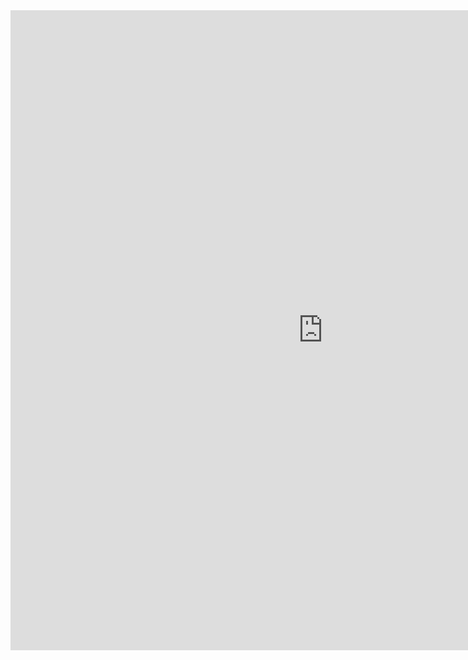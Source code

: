 <iframe  width='1000' height='1024' frameborder='0' scrolling='no'  src="https://docs.google.com/spreadsheets/d/15kkGAXHFeX1gn9EbzpHIXLwAaLCqdw_tWNTgeGPgT-8/pubhtml?gid=0&amp;single=true&amp;widget=true&amp;headers=false"></iframe>

